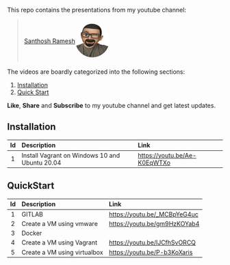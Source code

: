 This repo contains the presentations from my youtube channel:

> [<div style="display:flex; align-items:center; width: 400px;height: 100px;"><div>Santhosh Ramesh</div><img src="./_static/logo.png" alt="..." style="width:5rem; height:5rem; border-radius:50%;"></div>](https://www.youtube.com/channel/UCR_Fuegjqal0Fvy6En2Bs3Q)

The videos are boardly categorized into the following sections:

1. [Installation](#Install)
2. [Quick Start](#QuickStart)

**Like**, **Share** and **Subscribe** to my youtube channel and get latest updates.

## Installation

| Id  | Description                                    | Link                         |
| :-: | :--------------------------------------------- | :--------------------------- |
|  1  | Install Vagrant on Windows 10 and Ubuntu 20.04 | https://youtu.be/Ae-K0EqWTXo |

## QuickStart

| Id  | Description                  | Link                         |
| :-: | :--------------------------- | :--------------------------- |
|  1  | GITLAB                       | https://youtu.be/_MCBpYeG4uc |
|  2  | Create a VM using vmware     | https://youtu.be/gm9HzKOYab4 |
|  3  | Docker                       |                              |
|  4  | Create a VM using Vagrant    | https://youtu.be/lJCfhSvORCQ |
|  5  | Create a VM using virtualbox | https://youtu.be/P-b3KoXaris |
